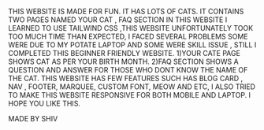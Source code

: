 THIS WEBSITE IS MADE FOR FUN.
IT HAS LOTS OF CATS.
IT CONTAINS TWO PAGES NAMED YOUR CAT , FAQ SECTION
IN THIS WEBSITE I LEARNED TO USE TAILWIND CSS ,THIS WEBSITE UNFORTUNATELY TOOK TOO MUCH TIME THAN EXPECTED,
I FACED SEVERAL PROBLEMS SOME WERE DUE TO MY POTATE LAPTOP AND SOME WERE SKILL ISSUE , STILL I COMPLETED THIS BEGINNER FRIENDLY WEBSITE.
1)YOUR CATE PAGE SHOWS CAT AS PER YOUR BIRTH MONTH.
2)FAQ SECTION SHOWS A QUESTION AND ANSWER FOR THOSE WHO DONT KNOW THE NAME OF THE CAT.
THIS WEBSITE HAS FEW FEATURES SUCH HAS BLOG CARD , NAV , FOOTER, MARQUEE, CUSTOM FONT, MEOW AND ETC,
I ALSO TRIED TO MAKE THIS WEBSITE RESPONSIVE FOR BOTH MOBILE AND LAPTOP.
I HOPE YOU LIKE THIS.

MADE BY SHIV

